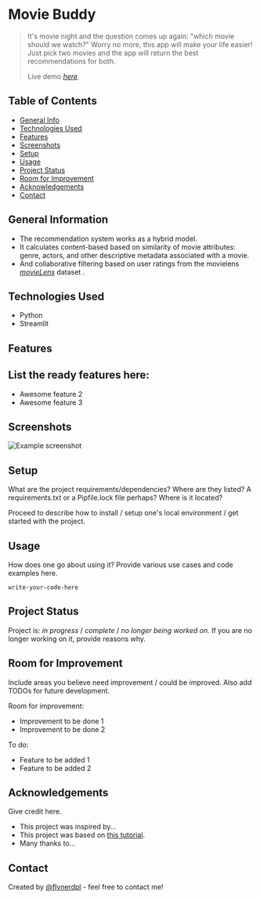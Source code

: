 # Movie Buddy
> It's movie night and the question comes up again: "which movie should we watch?" Worry no more, this app will make your life easier!
> Just pick two movies and the app will return the best recommendations for both. 
> 
> Live demo [_here_](https://moviebuddy.streamlitapp.com/).

## Table of Contents
* [General Info](#general-information)
* [Technologies Used](#technologies-used)
* [Features](#features)
* [Screenshots](#screenshots)
* [Setup](#setup)
* [Usage](#usage)
* [Project Status](#project-status)
* [Room for Improvement](#room-for-improvement)
* [Acknowledgements](#acknowledgements)
* [Contact](#contact)
<!-- * [License](#license) -->


## General Information
- The recommendation system works as a hybrid model.
- It calculates content-based based on similarity of movie attributes: genre, actors, and other descriptive metadata associated with a movie. 
- And collaborative filtering based on user ratings from the movielens [_movieLens_](https://grouplens.org/datasets/movielens/) dataset .  



## Technologies Used
- Python
- Streamlit



## Features
List the ready features here:
- 
- Awesome feature 2
- Awesome feature 3


## Screenshots
![Example screenshot](./img/screenshot.png)
<!-- If you have screenshots you'd like to share, include them here. -->


## Setup
What are the project requirements/dependencies? Where are they listed? A requirements.txt or a Pipfile.lock file perhaps? Where is it located?

Proceed to describe how to install / setup one's local environment / get started with the project.


## Usage
How does one go about using it?
Provide various use cases and code examples here.

`write-your-code-here`


## Project Status
Project is: _in progress_ / _complete_ / _no longer being worked on_. If you are no longer working on it, provide reasons why.


## Room for Improvement
Include areas you believe need improvement / could be improved. Also add TODOs for future development.

Room for improvement:
- Improvement to be done 1
- Improvement to be done 2

To do:
- Feature to be added 1
- Feature to be added 2


## Acknowledgements
Give credit here.
- This project was inspired by...
- This project was based on [this tutorial](https://www.example.com).
- Many thanks to...


## Contact
Created by [@flynerdpl](https://www.flynerd.pl/) - feel free to contact me!


<!-- Optional -->
<!-- ## License -->
<!-- This project is open source and available under the [... License](). -->

<!-- You don't have to include all sections - just the one's relevant to your project -->
